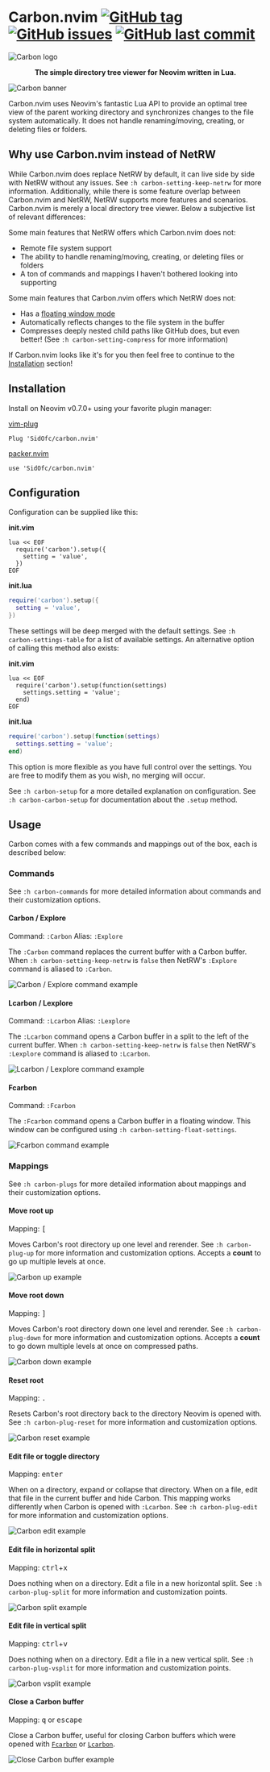 Carbon.nvim
[![GitHub tag](https://img.shields.io/github/tag/SidOfc/carbon.nvim.svg?label=version)](https://github.com/SidOfc/carbon.nvim/releases)
[![GitHub issues](https://img.shields.io/github/issues/SidOfc/carbon.nvim.svg)](https://github.com/SidOfc/carbon.nvim/issues)
[![GitHub last commit](https://img.shields.io/github/last-commit/sidofc/carbon.nvim)](https://github.com/SidOfc/carbon.nvim/commits)
===========

![Carbon logo](/doc/assets/logo.svg)

<p align="center">
  <strong>The simple directory tree viewer for Neovim written in Lua.</strong>
</p>

![Carbon banner](/doc/assets/carbon-banner.gif)

Carbon.nvim uses Neovim's fantastic Lua API to provide an optimal tree view
of the parent working directory and synchronizes changes to the file system
automatically. It does not handle renaming/moving, creating, or deleting
files or folders.

## Why use Carbon.nvim instead of NetRW

While Carbon.nvim does replace NetRW by default, it can live side by side
with NetRW without any issues. See `:h carbon-setting-keep-netrw` for more
information. Additionally, while there is some feature overlap between
Carbon.nvim and NetRW, NetRW supports more features and scenarios.
Carbon.nvim is merely a local directory tree viewer. Below a subjective
list of relevant differences:

Some main features that NetRW offers which Carbon.nvim does not:

- Remote file system support
- The ability to handle renaming/moving, creating, or deleting files or folders
- A ton of commands and mappings I haven't bothered looking into supporting

Some main features that Carbon.nvim offers which NetRW does not:

- Has a [floating window mode](#fcarbon)
- Automatically reflects changes to the file system in the buffer
- Compresses deeply nested child paths like GitHub does, but even better!
  (See `:h carbon-setting-compress` for more information)

If Carbon.nvim looks like it's for you then feel free to continue
to the [Installation](#installation) section!

## Installation

Install on Neovim v0.7.0+ using your favorite plugin manager:

[vim-plug](https://github.com/junegunn/vim-plug)

```viml
Plug 'SidOfc/carbon.nvim'
```

[packer.nvim](https://github.com/wbthomason/packer.nvim)

```viml
use 'SidOfc/carbon.nvim'
```

## Configuration

Configuration can be supplied like this:

**init.vim**

```viml
lua << EOF
  require('carbon').setup({
    setting = 'value',
  })
EOF
```

**init.lua**

```lua
require('carbon').setup({
  setting = 'value',
})
```

These settings will be deep merged with the default settings. See
`:h carbon-settings-table` for a list of available settings. An
alternative option of calling this method also exists:

**init.vim**

```viml
lua << EOF
  require('carbon').setup(function(settings)
    settings.setting = 'value';
  end)
EOF
```

**init.lua**

```lua
require('carbon').setup(function(settings)
  settings.setting = 'value';
end)
```

This option is more flexible as you have full control over the settings.
You are free to modify them as you wish, no merging will occur.

See `:h carbon-setup` for a more detailed explanation on configuration.
See `:h carbon-carbon-setup` for documentation about the `.setup` method.

## Usage

Carbon comes with a few commands and mappings out of the box, each is described below:

### Commands

See `:h carbon-commands` for more detailed information about commands and their
customization options.

#### Carbon / Explore

Command: `:Carbon`
Alias: `:Explore`

The `:Carbon` command replaces the current buffer with a Carbon buffer.
When `:h carbon-setting-keep-netrw` is `false` then NetRW's `:Explore`
command is aliased to `:Carbon`.

![Carbon / Explore command example](/doc/assets/carbon-explore.gif)

#### Lcarbon / Lexplore

Command: `:Lcarbon`
Alias: `:Lexplore`

The `:Lcarbon` command opens a Carbon buffer in a split to the left of the
current buffer. When `:h carbon-setting-keep-netrw` is `false` then NetRW's
`:Lexplore` command is aliased to `:Lcarbon`.

![Lcarbon / Lexplore command example](/doc/assets/carbon-lexplore.gif)

#### Fcarbon

Command: `:Fcarbon`

The `:Fcarbon` command opens a Carbon buffer in a floating window. This
window can be configured using `:h carbon-setting-float-settings`.

![Fcarbon command example](/doc/assets/carbon-fexplore.gif)

### Mappings

See `:h carbon-plugs` for more detailed information about mappings and their
customization options.

#### Move root up

Mapping: <kbd>[</kbd>

Moves Carbon's root directory up one level and rerender. See `:h carbon-plug-up`
for more information and customization options. Accepts a **count** to go up
multiple levels at once.

![Carbon up example](/doc/assets/carbon-up.gif)

#### Move root down

Mapping: <kbd>]</kbd>

Moves Carbon's root directory down one level and rerender. See
`:h carbon-plug-down` for more information and customization options. Accepts
a **count** to go down multiple levels at once on compressed paths.

![Carbon down example](/doc/assets/carbon-down.gif)

#### Reset root

Mapping: <kbd>.</kbd>

Resets Carbon's root directory back to the directory Neovim is opened with.
See `:h carbon-plug-reset` for more information and customization options.

![Carbon reset example](/doc/assets/carbon-reset.gif)

#### Edit file or toggle directory

Mapping: <kbd>enter</kbd>

When on a directory, expand or collapse that directory. When on a file, edit
that file in the current buffer and hide Carbon. This mapping works differently
when Carbon is opened with `:Lcarbon`. See `:h carbon-plug-edit` for more
information and customization options.

![Carbon edit example](/doc/assets/carbon-edit.gif)

#### Edit file in horizontal split

Mapping: <kbd>ctrl</kbd>+<kbd>x</kbd>

Does nothing when on a directory. Edit a file in a new horizontal split. See
`:h carbon-plug-split` for more information and customization points.

![Carbon split example](/doc/assets/carbon-split.gif)

#### Edit file in vertical split

Mapping: <kbd>ctrl</kbd>+<kbd>v</kbd>

Does nothing when on a directory. Edit a file in a new vertical split. See
`:h carbon-plug-vsplit` for more information and customization points.

![Carbon vsplit example](/doc/assets/carbon-vsplit.gif)

#### Close a Carbon buffer

Mapping: <kbd>q</kbd> or <kbd>escape</kbd>

Close a Carbon buffer, useful for closing Carbon buffers which were
opened with [`Fcarbon`](#fcarbon) or [`Lcarbon`](#lcarbon--lexplore).

![Close Carbon buffer example](/doc/assets/carbon-quit.gif)
